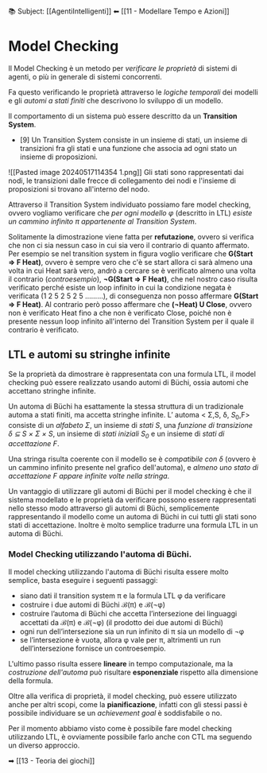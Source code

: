 📚 Subject: [[AgentiIntelligenti]]
⬅ [[11 - Modellare Tempo e Azioni]]

# Model Checking

Il Model Checking è un metodo per *verificare le proprietà* di sistemi di agenti, o più in generale di sistemi concorrenti.

Fa questo verificando le proprietà attraverso le *logiche temporali* dei modelli e gli *automi a stati finiti* che descrivono lo sviluppo di un modello.

Il comportamento di un sistema può essere descritto da un **Transition System**.

- [9] Un Transition System consiste in un insieme di stati, un insieme di transizioni fra gli stati e una funzione che associa ad ogni stato un insieme di proposizioni. 

![[Pasted image 20240517114354 1.png]]
Gli stati sono rappresentati dai nodi, le transizioni dalle frecce di collegamento dei nodi e l'insieme di proposizioni si trovano all'interno del nodo.

Attraverso il Transition System individuato possiamo fare model checking, ovvero vogliamo verificare che *per ogni modello φ* (descritto in LTL) *esiste un cammino infinito π appartenente al Transition System*.

Solitamente la dimostrazione viene fatta per **refutazione**, ovvero si verifica che non ci sia nessun caso in cui sia vero il contrario di quanto affermato.
Per esempio se nel transition system in figura voglio verificare che **G(Start ⇒ F Heat)**, ovvero è sempre vero che c'è se start allora ci sarà almeno una volta in cui Heat sarà vero, andrò a cercare se è verificato almeno una volta il contrario (*controesempio*), **¬G(Start ⇒ F Heat)**, che nel nostro caso risulta verificato perché esiste un loop infinito in cui la condizione negata è verificata (1 2 5 2 5 2 5 ………), di conseguenza non posso affermare **G(Start ⇒ F Heat)**.
Al contrario però posso affermare che **(¬Heat) U Close**, ovvero non è verificato Heat fino a che non è verificato Close, poiché non è presente nessun loop infinito all'interno del Transition System per il quale il contrario è verificato.

## LTL e automi su stringhe infinite

Se la proprietà da dimostrare è rappresentata con una formula LTL, il model checking può essere realizzato usando automi di Büchi, ossia automi che accettano stringhe infinite.

Un automa di Büchi ha esattamente la stessa struttura di un tradizionale automa a stati finiti, ma accetta stringhe infinite. L’ automa < Σ,S, δ, $S_0$,F> consiste di un *alfabeto Σ*, un insieme di *stati S*, una *funzione di transizione δ ⊆ S × Σ × S*, un insieme di *stati iniziali $S_0$* e un insieme di *stati di accettazione F*.

Una stringa risulta coerente con il modello se è *compatibile con δ* (ovvero è un cammino infinito presente nel grafico dell'automa), e *almeno uno stato di accettazione F appare infinite volte nella stringa*. 

Un vantaggio di utilizzare gli automi di Büchi per il model checking è che il sistema modellato e le proprietà da verificare possono essere rappresentati nello stesso modo attraverso gli automi di Büchi, semplicemente rappresentando il modello come un automa di Büchi in cui tutti gli stati sono stati di accettazione.
Inoltre è molto semplice tradurre una formula LTL in un automa di Büchi.

### Model Checking utilizzando l'automa di Büchi.

Il model checking utilizzando l'automa di Büchi risulta essere molto semplice, basta eseguire i seguenti passaggi:
- siano dati il transition system π e la formula LTL φ da verificare
- costruire i due automi di Büchi ℬ(π) e ℬ(¬φ)
- costruire l’automa di Büchi che accetta l’intersezione dei linguaggi accettati da ℬ(π) e ℬ(¬φ) (il prodotto dei due automi di Büchi)
- ogni run dell’intersezione sia un run infinito di π sia un modello di ¬φ
- se l’intersezione è vuota, allora φ vale per π, altrimenti un run dell’intersezione fornisce un controesempio.
  
L'ultimo passo risulta essere **lineare** in tempo computazionale, ma la *costruzione dell'automa* può risultare **esponenziale** rispetto alla dimensione della formula.


Oltre alla verifica di proprietà, il model checking, può essere utilizzato anche per altri scopi, come la **pianificazione**, infatti con gli stessi passi è possibile individuare se un *achievement goal* è soddisfabile o no.

Per il momento abbiamo visto come è possibile fare model checking utilizzando LTL, è ovviamente possibile farlo anche con CTL ma seguendo un diverso approccio.


➡ [[13 - Teoria dei giochi]]
